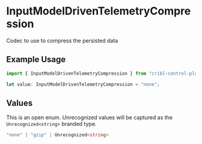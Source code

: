 # InputModelDrivenTelemetryCompression

Codec to use to compress the persisted data

## Example Usage

```typescript
import { InputModelDrivenTelemetryCompression } from "cribl-control-plane/models/operations";

let value: InputModelDrivenTelemetryCompression = "none";
```

## Values

This is an open enum. Unrecognized values will be captured as the `Unrecognized<string>` branded type.

```typescript
"none" | "gzip" | Unrecognized<string>
```